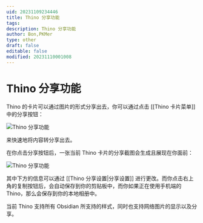 ```yaml
---
uid: 20231109234446
title: Thino 分享功能
tags: 
description: Thino 分享功能
author: Bon,PKMer
type: other
draft: false
editable: false
modified: 20231110001008
---
```


# Thino 分享功能

Thino 的卡片可以通过图片的形式分享出去，你可以通过点击 [[Thino 卡片菜单]] 中的分享按钮：

![Thino 分享功能](https://cdn.pkmer.cn/images/Pasted%20image%2020231109151706.png!pkmer)

来快速地将内容转分享出去。

在你点击分享按钮后，一张当前 Thino 卡片的分享截图会生成且展现在你面前：

![Thino 分享功能](https://cdn.pkmer.cn/images/Pasted%20image%2020231109151812.png!pkmer)

其中下方的信息可以通过 [[Thino 分享设置|分享设置]] 进行更改。而你点击右上角的复制按钮后，会自动保存到你的剪贴板中，而你如果正在使用手机端的 Thino，那么会保存到你的本地相册中。

当前 Thino 支持所有 Obsidian 所支持的样式，同时也支持网络图片的显示以及分享。